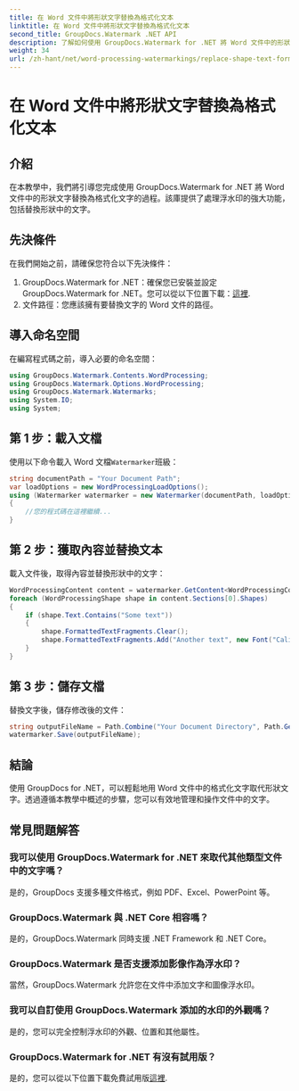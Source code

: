 ```yaml
---
title: 在 Word 文件中將形狀文字替換為格式化文本
linktitle: 在 Word 文件中將形狀文字替換為格式化文本
second_title: GroupDocs.Watermark .NET API
description: 了解如何使用 GroupDocs.Watermark for .NET 將 Word 文件中的形狀文字替換為格式化文字。您的文件編輯功能毫不費力。
weight: 34
url: /zh-hant/net/word-processing-watermarkings/replace-shape-text-formatted-text-word-docs/
---
```


# 在 Word 文件中將形狀文字替換為格式化文本

## 介紹
在本教學中，我們將引導您完成使用 GroupDocs.Watermark for .NET 將 Word 文件中的形狀文字替換為格式化文字的過程。該庫提供了處理浮水印的強大功能，包括替換形狀中的文字。
## 先決條件
在我們開始之前，請確保您符合以下先決條件：
1.  GroupDocs.Watermark for .NET：確保您已安裝並設定 GroupDocs.Watermark for .NET。您可以從以下位置下載：[這裡](https://releases.groupdocs.com/Watermark/net/).
2. 文件路徑：您應該擁有要替換文字的 Word 文件的路徑。

## 導入命名空間
在編寫程式碼之前，導入必要的命名空間：
```csharp
using GroupDocs.Watermark.Contents.WordProcessing;
using GroupDocs.Watermark.Options.WordProcessing;
using GroupDocs.Watermark.Watermarks;
using System.IO;
using System;
```
## 第 1 步：載入文檔
使用以下命令載入 Word 文檔`Watermarker`班級：
```csharp
string documentPath = "Your Document Path";
var loadOptions = new WordProcessingLoadOptions();
using (Watermarker watermarker = new Watermarker(documentPath, loadOptions))
{
    //您的程式碼在這裡繼續...
}
```
## 第 2 步：獲取內容並替換文本
載入文件後，取得內容並替換形狀中的文字：
```csharp
WordProcessingContent content = watermarker.GetContent<WordProcessingContent>();
foreach (WordProcessingShape shape in content.Sections[0].Shapes)
{
    if (shape.Text.Contains("Some text"))
    {
        shape.FormattedTextFragments.Clear();
        shape.FormattedTextFragments.Add("Another text", new Font("Calibri", 19, FontStyle.Bold), Color.Red, Color.Aqua);
    }
}
```
## 第 3 步：儲存文檔
替換文字後，儲存修改後的文件：
```csharp
string outputFileName = Path.Combine("Your Document Directory", Path.GetFileName(documentPath));
watermarker.Save(outputFileName);
```

## 結論
使用 GroupDocs for .NET，可以輕鬆地用 Word 文件中的格式化文字取代形狀文字。透過遵循本教學中概述的步驟，您可以有效地管理和操作文件中的文字。

## 常見問題解答
### 我可以使用 GroupDocs.Watermark for .NET 來取代其他類型文件中的文字嗎？
是的，GroupDocs 支援多種文件格式，例如 PDF、Excel、PowerPoint 等。
### GroupDocs.Watermark 與 .NET Core 相容嗎？
是的，GroupDocs.Watermark 同時支援 .NET Framework 和 .NET Core。
### GroupDocs.Watermark 是否支援添加影像作為浮水印？
當然，GroupDocs.Watermark 允許您在文件中添加文字和圖像浮水印。
### 我可以自訂使用 GroupDocs.Watermark 添加的水印的外觀嗎？
是的，您可以完全控制浮水印的外觀、位置和其他屬性。
### GroupDocs.Watermark for .NET 有沒有試用版？
是的，您可以從以下位置下載免費試用版[這裡](https://releases.groupdocs.com/).